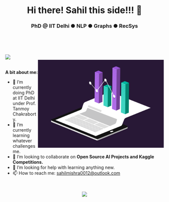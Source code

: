 <h1 align="center">Hi there! Sahil this side!!! 👋</h1>
<h3 align="center">PhD @ IIT Delhi ● NLP ● Graphs ● RecSys</h3>

<br />
<br />
<br />
<p align="left"> <img align="left" src="https://komarev.com/ghpvc/?username=sahilmishra0012&color=blueviolet"></p>
<br />

<img align="right" alt="GIF" src="data.gif" width="400px" />
<br />

**A bit about me:**

- 🔭 I’m currently doing PhD at IIT Delhi under Prof. Tanmoy Chakraborty.
- 🌱 I’m currently learning whatever challenges me.
- 👯 I’m looking to collaborate on **Open Source AI Projects and Kaggle Competitions.**
- 🤔 I’m looking for help with learning anything new.
- 📫 How to reach me: sahilmishra0012@outlook.com

<br>
<p align="center">
  <img src="https://github-readme-stats.vercel.app/api?username=sahilmishra0012&show_icons=true&count_private=true">
</p>
